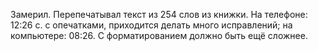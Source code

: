 Замерил. Перепечатывал текст из 254 слов из книжки.
На телефоне: 12:26 с. с опечатками, приходится делать много исправлений; на компьютере: 08:26.
С форматированием должно быть ещё сложнее.